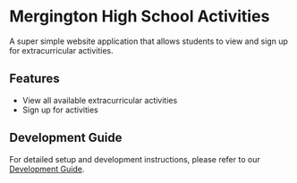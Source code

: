 # Mergington High School Activities

A super simple website application that allows students to view and sign up for extracurricular activities.

## Features

- View all available extracurricular activities
- Sign up for activities

## Development Guide

For detailed setup and development instructions, please refer to our [Development Guide](../docs/how-to-develop.md).
